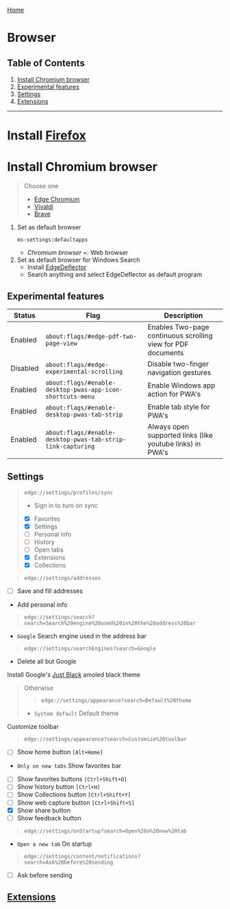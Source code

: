 [Home](README.md)
# Browser

## Table of Contents
1. [Install Chromium browser](#Install-Edge-Chromium)
1. [Experimental features](#Experimental%20features)
1. [Settings](#Settings)
1. [Extensions](browser-extensions.md)
___

# Install [Firefox](https://www.mozilla.org/en-US/firefox/download/thanks/)


# Install Chromium browser
> Choose one
> - [Edge Chromium](https://www.microsoft.com/de-de/edge)
> - [Vivaldi](https://vivaldi.com/de/)
> - [Brave](https://brave.com/de/)

1. Set as default browser
    ```
    ms-settings:defaultapps
    ```
    - *Chromium browser* =: Web browser
1. Set as default browser for Windows Search
    - Install [EdgeDeflector](https://github.com/da2x/EdgeDeflector/releases)
    - Search anything and select EdgeDeflector as default program


## Experimental features

Status | Flag | Description
--- | --- | ---
Enabled | `about:flags/#edge-pdf-two-page-view` | Enables Two-page continuous scrolling view for PDF documents
Disabled | `about:flags/#edge-experimental-scrolling` | Disable two-finger navigation gestures
Enabled | `about:flags/#enable-desktop-pwas-app-icon-shortcuts-menu` | Enable Windows app action for PWA's
Enabled | `about:flags/#enable-desktop-pwas-tab-strip` | Enable tab style for PWA's
Enabled | `about:flags/#enable-desktop-pwas-tab-strip-link-capturing` | Always open supported links (like youtube links) in PWA's

## Settings

> ```
> edge://settings/profiles/sync
> ```
> - Sign in to turn on sync
> - [x] Favorites
> - [x] Settings
> - [ ] Personal info
> - [ ] History
> - [ ] Open tabs
> - [x] Extensions
> - [x] Collections

> `edge://settings/addresses`
- [ ] Save and fill addresses
- Add personal info
> `edge://settings/search?search=Search%20engine%20used%20in%20the%20address%20bar`
- `Google` Search engine used in the address bar
> `edge://settings/searchEngines?search=Google`
- Delete all but Google

Install Google's [Just Black](https://chrome.google.com/webstore/detail/just-black/aghfnjkcakhmadgdomlmlhhaocbkloab) amoled black theme  
> Otherwise  
>> `edge://settings/appearance?search=Default%20theme`
>- `System default` Default theme

Customize toolbar
> `edge://settings/appearance?search=Customize%20toolbar`
- [ ] Show home button `[Alt+Home]`
- `Only on new tabs` Show favorites bar
- [ ] Show favorites buttons `[Ctrl+Shift+O]`
- [ ] Show history button `[Ctrl+H]`
- [ ] Show Collections button `[Ctrl+Shift+Y]`
- [ ] Show web capture button `[Ctrl+Shift+S]`
- [x] Show share button
- [ ] Show feedback button

> `edge://settings/onStartup?search=Open%20a%20new%20tab`
- `Open a new tab` On startup

> `edge://settings/content/notifications?search=Ask%20before%20sending`
- [ ] Ask before sending 

## [Extensions](browser-extensions.md)
